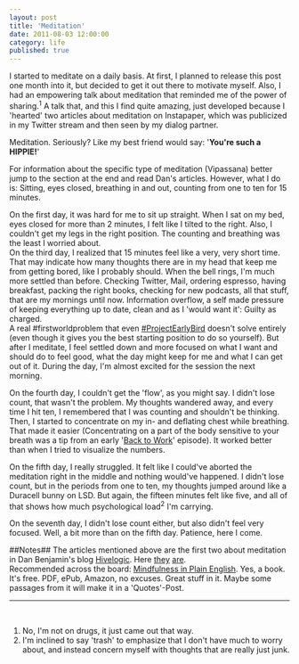 ```yaml
---
layout: post
title: 'Meditation'
date: 2011-08-03 12:00:00
category: life
published: true
---
```



I started to meditate on a daily basis. At first, I planned to release this post one month into it, but decided to get it out there to motivate myself. Also, I had an empowering talk about meditation that reminded me of the power of sharing.<sup>1</sup> A talk that, and this I find quite amazing, just developed because I 'hearted' two articles about meditation on Instapaper, which was publicized in my Twitter stream and then seen by my dialog partner. 

Meditation. Seriously? Like my best friend would say: '**You're such a HIPPIE!**'

For information about the specific type of meditation (Vipassana) better jump to the section at the end and read Dan's articles. However, what I do is: Sitting, eyes closed, breathing in and out, counting from one to ten for 15 minutes.  

On the first day, it was hard for me to sit up straight. When I sat on my bed, eyes closed for more than 2 minutes, I felt like I tilted to the right. Also, I couldn't get my legs in the right position. The counting and breathing was the least I worried about.  
On the third day, I realized that 15 minutes feel like a very, very short time. That may indicate how many thoughts there are in my head that keep me from getting bored, like I probably should. When the bell rings, I'm much more settled than before. Checking Twitter, Mail, ordering espresso, having breakfast, packing the right books, checking for new podcasts, all that stuff, that are my mornings until now. Information overflow, a self made pressure of keeping everything up to date, clean and as I 'would want it': Guilty as charged.  
A real #firstworldproblem that even [#ProjectEarlyBird](https://blog.timmschoof.com/2011/05/17/project-early-bird/) doesn't solve entirely (even though it gives you the best starting position to do so yourself). But after I meditate, I feel settled down and more focused on what I want and should do to feel good, what the day might keep for me and what I can get out of it. During the day, I'm almost excited for the session the next morning.

On the fourth day, I couldn't get the 'flow', as you might say. I didn't lose count, that wasn't the problem. My thoughts wandered away, and every time I hit ten, I remembered that I was counting and shouldn't be thinking.  Then, I started to concentrate on my in- and deflating chest while breathing. That made it easier (Concentrating on a part of the body sensitive to your breath was a tip from an early '[Back to Work](http://5by5.tv/b2w)' episode). It worked better than when I tried to visualize the numbers. 

On the fifth day, I really struggled. It felt like I could've aborted the meditation right in the middle and nothing would've happened. I didn't lose count, but in the periods from one to ten, my thoughts jumped around like a Duracell bunny on LSD. But again, the fifteen minutes felt like five, and all of that shows how much psychological load<sup>2</sup> I'm carrying. 

On the seventh day, I didn't lose count either, but also didn't feel very focused. Well, a bit more than on the fifth day. Patience, here I come.

##Notes##
The articles mentioned above are the first two about meditation in Dan Benjamin's blog [Hivelogic](http://hivelogic.com/). Here [they](http://hivelogic.com/articles/an-introduction-to-mindfulness-meditation/) [are](http://hivelogic.com/articles/how-to-start-a-meditation-practice/).  
Recommended across the board: [Mindfulness in Plain English](http://www.urbandharma.org/udharma4/mpe.html). Yes, a book. It's free. PDF, ePub, Amazon, no excuses. Great stuff in it. Maybe some passages from it will make it in a 'Quotes'-Post.


---

<br>

1. No, I'm not on drugs, it just came out that way.
 2. I'm inclined to say 'trash' to emphasize that I don't have much to worry about, and instead concern myself with thoughts that are really just junk. 
